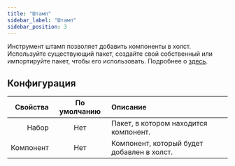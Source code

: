 ```yaml
---
title: "Штамп"
sidebar_label: "Штамп"
sidebar_position: 3
---
```


Инструмент штамп позволяет добавить компоненты в холст. Используйте существующий пакет, создайте свой собственный или импортируйте пакет, чтобы его использовать. Подробнее о [здесь](../pack).

## Конфигурация

|  Свойства | По умолчанию | Описание                                   |
| ---------:|:------------:|:------------------------------------------ |
|     Набор |     Нет      | Пакет, в котором находится компонент.      |
| Компонент |     Нет      | Компонент, который будет добавлен в холст. |
